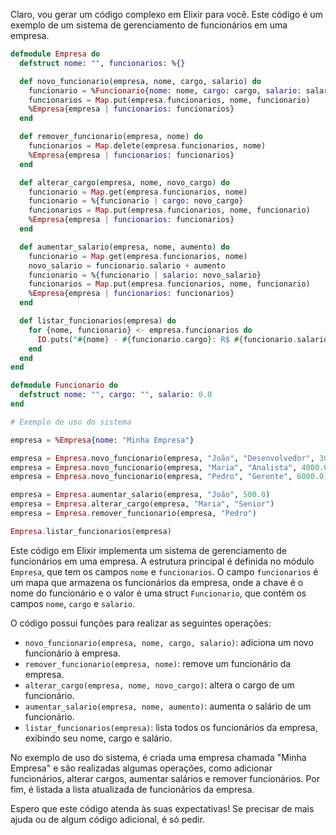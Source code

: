 Claro, vou gerar um código complexo em Elixir para você. Este código é um exemplo de um sistema de gerenciamento de funcionários em uma empresa.

```elixir
defmodule Empresa do
  defstruct nome: "", funcionarios: %{}

  def novo_funcionario(empresa, nome, cargo, salario) do
    funcionario = %Funcionario{nome: nome, cargo: cargo, salario: salario}
    funcionarios = Map.put(empresa.funcionarios, nome, funcionario)
    %Empresa{empresa | funcionarios: funcionarios}
  end

  def remover_funcionario(empresa, nome) do
    funcionarios = Map.delete(empresa.funcionarios, nome)
    %Empresa{empresa | funcionarios: funcionarios}
  end

  def alterar_cargo(empresa, nome, novo_cargo) do
    funcionario = Map.get(empresa.funcionarios, nome)
    funcionario = %{funcionario | cargo: novo_cargo}
    funcionarios = Map.put(empresa.funcionarios, nome, funcionario)
    %Empresa{empresa | funcionarios: funcionarios}
  end

  def aumentar_salario(empresa, nome, aumento) do
    funcionario = Map.get(empresa.funcionarios, nome)
    novo_salario = funcionario.salario + aumento
    funcionario = %{funcionario | salario: novo_salario}
    funcionarios = Map.put(empresa.funcionarios, nome, funcionario)
    %Empresa{empresa | funcionarios: funcionarios}
  end

  def listar_funcionarios(empresa) do
    for {nome, funcionario} <- empresa.funcionarios do
      IO.puts("#{nome} - #{funcionario.cargo}: R$ #{funcionario.salario}")
    end
  end
end

defmodule Funcionario do
  defstruct nome: "", cargo: "", salario: 0.0
end

# Exemplo de uso do sistema

empresa = %Empresa{nome: "Minha Empresa"}

empresa = Empresa.novo_funcionario(empresa, "João", "Desenvolvedor", 3000.0)
empresa = Empresa.novo_funcionario(empresa, "Maria", "Analista", 4000.0)
empresa = Empresa.novo_funcionario(empresa, "Pedro", "Gerente", 6000.0)

empresa = Empresa.aumentar_salario(empresa, "João", 500.0)
empresa = Empresa.alterar_cargo(empresa, "Maria", "Senior")
empresa = Empresa.remover_funcionario(empresa, "Pedro")

Empresa.listar_funcionarios(empresa)
```

Este código em Elixir implementa um sistema de gerenciamento de funcionários em uma empresa. A estrutura principal é definida no módulo `Empresa`, que tem os campos `nome` e `funcionarios`. O campo `funcionarios` é um mapa que armazena os funcionários da empresa, onde a chave é o nome do funcionário e o valor é uma struct `Funcionario`, que contém os campos `nome`, `cargo` e `salario`.

O código possui funções para realizar as seguintes operações:

- `novo_funcionario(empresa, nome, cargo, salario)`: adiciona um novo funcionário à empresa.
- `remover_funcionario(empresa, nome)`: remove um funcionário da empresa.
- `alterar_cargo(empresa, nome, novo_cargo)`: altera o cargo de um funcionário.
- `aumentar_salario(empresa, nome, aumento)`: aumenta o salário de um funcionário.
- `listar_funcionarios(empresa)`: lista todos os funcionários da empresa, exibindo seu nome, cargo e salário.

No exemplo de uso do sistema, é criada uma empresa chamada "Minha Empresa" e são realizadas algumas operações, como adicionar funcionários, alterar cargos, aumentar salários e remover funcionários. Por fim, é listada a lista atualizada de funcionários da empresa.

Espero que este código atenda às suas expectativas! Se precisar de mais ajuda ou de algum código adicional, é só pedir.